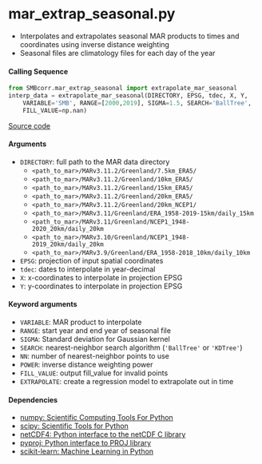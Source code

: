 mar_extrap_seasonal.py
======================

- Interpolates and extrapolates seasonal MAR products to times and coordinates using inverse distance weighting
- Seasonal files are climatology files for each day of the year

#### Calling Sequence
```python
from SMBcorr.mar_extrap_seasonal import extrapolate_mar_seasonal
interp_data = extrapolate_mar_seasonal(DIRECTORY, EPSG, tdec, X, Y,
    VARIABLE='SMB', RANGE=[2000,2019], SIGMA=1.5, SEARCH='BallTree',
    FILL_VALUE=np.nan)
```
[Source code](https://github.com/tsutterley/SMBcorr/blob/master/SMBcorr/mar_extrap_seasonal.py)

#### Arguments
- `DIRECTORY`: full path to the MAR data directory
    * `<path_to_mar>/MARv3.11.2/Greenland/7.5km_ERA5/`
    * `<path_to_mar>/MARv3.11.2/Greenland/10km_ERA5/`
    * `<path_to_mar>/MARv3.11.2/Greenland/15km_ERA5/`
    * `<path_to_mar>/MARv3.11.2/Greenland/20km_ERA5/`
    * `<path_to_mar>/MARv3.11.2/Greenland/20km_NCEP1/`
    * `<path_to_mar>/MARv3.11/Greenland/ERA_1958-2019-15km/daily_15km`
    * `<path_to_mar>/MARv3.11/Greenland/NCEP1_1948-2020_20km/daily_20km`
    * `<path_to_mar>/MARv3.10/Greenland/NCEP1_1948-2019_20km/daily_20km`
    * `<path_to_mar>/MARv3.9/Greenland/ERA_1958-2018_10km/daily_10km`
- `EPSG`: projection of input spatial coordinates
- `tdec`: dates to interpolate in year-decimal
- `X`: x-coordinates to interpolate in projection EPSG
- `Y`: y-coordinates to interpolate in projection EPSG

#### Keyword arguments
- `VARIABLE`: MAR product to interpolate
- `RANGE`: start year and end year of seasonal file
- `SIGMA`: Standard deviation for Gaussian kernel
- `SEARCH`: nearest-neighbor search algorithm (`'BallTree'` or `'KDTree'`)
- `NN`: number of nearest-neighbor points to use
- `POWER`: inverse distance weighting power
- `FILL_VALUE`: output fill_value for invalid points
- `EXTRAPOLATE`: create a regression model to extrapolate out in time

#### Dependencies
- [numpy: Scientific Computing Tools For Python](https://numpy.org)
- [scipy: Scientific Tools for Python](https://docs.scipy.org/doc//)
- [netCDF4: Python interface to the netCDF C library](https://unidata.github.io/netcdf4-python/netCDF4/index.html)
- [pyproj: Python interface to PROJ library](https://pypi.org/project/pyproj/)
- [scikit-learn: Machine Learning in Python](https://scikit-learn.org/stable/index.html)
